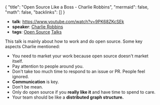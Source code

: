 {
	"title": "Open Source Like a Boss - Charlie Robbins",
	"mermaid": false,
	"math": false,
	"backlinks": []
}

- **talk**: https://www.youtube.com/watch?v=9PK68ZKcSEk
- **speaker**: [Charlie Robbins](/charlie-robbins/)
- **tags**: [Open Source](/open-source/) [Talks](/talks/)

This talk is mainly about how to work and do open source. Some key aspects Charlie mentioned:

- You need to market your work because open source doesn't market itself.
- Pay attention to people around you.
- Don't take too much time to respond to an issue or PR. People feel ignored.
- **Communication** is key.
- Don't be mean.
- Only do open source if you **really like it** and have time to spend to care.
- Your team should be like a **distributed graph structure.**